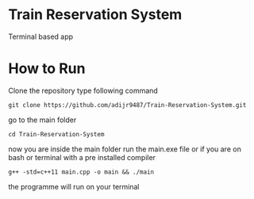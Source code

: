 # Train Reservation System
Terminal based app

# How to Run
Clone the repository 
type following command
```
git clone https://github.com/adijr9487/Train-Reservation-System.git
```
go to the main folder
```
cd Train-Reservation-System
```
now you are inside the main folder
run the main.exe file or if you are on bash or terminal with a pre installed compiler
```
g++ -std=c++11 main.cpp -o main && ./main
```

the programme will run on your terminal
